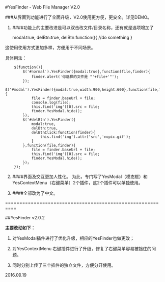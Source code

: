 ﻿#YesFinder - Web File Manager V2.0

###从界面到功能进行了全面升级，V2.0使用更方便，更安全。详见DEMO。



1. ####功能上的主要改进是可以双击改文件/目录名称，还有就是选项增加了

    modal:true, 
    delBtn:true,
    delBtn:function(){
      //do something
    }

 这使用使用方式更加多样，方便用于不同场景。

 具体用法：
 
		$(function(){
			$('#normal').YesFinder({modal:true},function(file,finder){
				finder.alert('你选择的文件是 "'+file+'"');
			});
    		$('#modal').YesFinder({modal:true,width:900,height:600},function(file,finder){
        		file = finder.baseUrl + file;
        		console.log(file);
        		this.find('img')[0].src = file;
        		finder.YesModal.hide();
    		});
    		$('#delBtn').YesFinder({
        		modal:true,
        		delBtn:true,
        		delBtnClick:function(finder){
            		this.find('img').attr('src','nopic.gif');
        		}
    		},function(file,finder){
        		file = finder.baseUrl + file;
        		this.find('img')[0].src = file;
        		finder.YesModal.hide();
    		});
    	});
 
2. ####界面及交互更加人性化。
    为此，专门写了YesModal（模态框）和YesContextMenu（右键菜单）2个插件，这2个插件可以单独使用。

3. ####全部改为了中文。


==========================================================

##YesFinder v2.0.2

**主要改动如下：**

1. 对YesModal插件进行了优化升级，相应的YesFinder也做更改；

2. 对YesContextMenu 右键插件进行了升级，修复了右键菜单容易被挡住的问题。

3. 同时分别上传了三个插件的独立文件，方便分开使用。


2016.09.19
